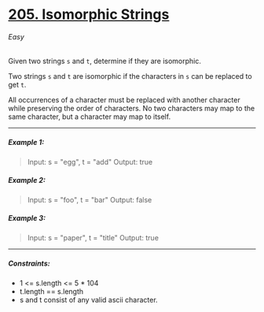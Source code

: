 # [205. Isomorphic Strings](https://leetcode.com/problems/isomorphic-strings "205. Isomorphic Strings")
###### Easy

Given two strings `s` and `t`, determine if they are isomorphic.

Two strings `s` and `t` are isomorphic if the characters in `s` can be replaced to get `t`.

All occurrences of a character must be replaced with another character while preserving the order of characters. No two characters may map to the same character, but a character may map to itself.


------------


##### Example 1:
> Input: s = "egg", t = "add"
Output: true

##### Example 2:
> Input: s = "foo", t = "bar"
Output: false

##### Example 3:
> Input: s = "paper", t = "title"
Output: true

------------

##### Constraints:

- 1 <= s.length <= 5 * 104
- t.length == s.length
- s and t consist of any valid ascii character.